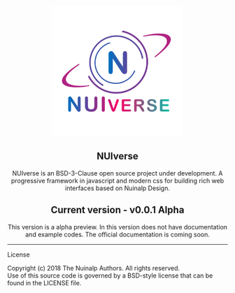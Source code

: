 <p align="center"><img src="https://raw.githubusercontent.com/Nuinalp/nuiverse/master/nuiverse-logo.png" alt="NUIverse logo" width="300"/></p>
<h2 align="center">NUIverse</h2>
<p align="center">NUIverse is an BSD-3-Clause open source project under development. A progressive framework in javascript and modern css for building rich web interfaces based on Nuinalp Design.</p>
<h2 align="center">Current version - v0.0.1 Alpha</h2>
<p align="center">This version is a alpha preview. In this version does not have documentation and example codes. The official documentation is coming soon.</p>
<hr>
<p>License</p>
<p>Copyright (c) 2018 The Nuinalp Authors. All rights reserved.<br>
 Use of this source code is governed by a BSD-style license that can be found in the LICENSE file.</p>